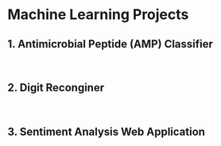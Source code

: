 # Machine Learning Projects

## 1. Antimicrobial Peptide (AMP) Classifier

<br>

## 2. Digit Reconginer

<br>

## 3. Sentiment Analysis Web Application

<br>
